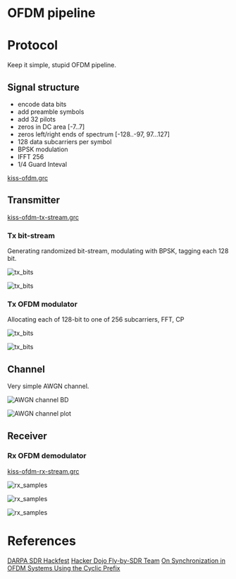 # OFDM pipeline


# Protocol

Keep it simple, stupid OFDM pipeline.

## Signal structure
 * encode data bits
 * add preamble symbols
 * add 32 pilots
 * zeros in DC area [-7..7]
 * zeros left/right ends of spectrum [-128..-97, 97...127]
 * 128 data subcarriers per symbol
 * BPSK modulation
 * IFFT 256
 * 1/4 Guard Inteval

[kiss-ofdm.grc](kiss-ofdm.grc)

## Transmitter

[kiss-ofdm-tx-stream.grc](https://github.com/drom/OFDM/blob/master/kiss-ofdm-tx-stream.grc)

### Tx bit-stream

Generating randomized bit-stream, modulating with BPSK, tagging each 128 bit.

![tx_bits](kiss-ofdm-tx-bits-bd.png)

![tx_bits](kiss-ofdm-tx-bits-plot.png)

### Tx OFDM modulator

Allocating each of 128-bit to one of 256 subcarriers, FFT, CP

![tx_bits](kiss-ofdm-tx-samples-bd.png)

![tx_bits](kiss-ofdm-tx-samples-plot.png)

## Channel

Very simple AWGN channel.

![AWGN channel BD](kiss-ofdm-chan-awgn-bd.png)

![AWGN channel plot](kiss-ofdm-chan-awgn-plot.png)

## Receiver

### Rx OFDM demodulator

[kiss-ofdm-rx-stream.grc](https://github.com/drom/OFDM/blob/master/kiss-ofdm-rx-stream.grc)

![rx_samples](kiss-ofdm-rx-samples-bd.png)

![rx_samples](kiss-ofdm-rx-samples-plot-time.png)

![rx_samples](kiss-ofdm-rx-samples-plot-quad.png)

# References

[DARPA SDR Hackfest](https://darpahackfest.com/)
[Hacker Dojo Fly-by-SDR Team](https://www.meetup.com/Fly-by-SDR-Hacker-Club-Prep-for-Darpa-SDR-Hackfest)
[On Synchronization in OFDM Systems Using the Cyclic Prefix](http://www.sm.luth.se/csee/sp/research/conference/bsb96c.pdf)
